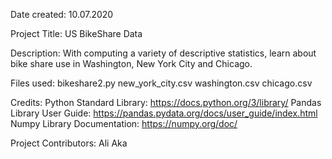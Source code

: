 Date created:
10.07.2020


Project Title:
US BikeShare Data


Description:
With computing a variety of descriptive statistics, learn about bike share use in Washington, New York City and Chicago.


Files used:
bikeshare2.py new_york_city.csv washington.csv chicago.csv


Credits:
Python Standard Library: https://docs.python.org/3/library/ Pandas Library User Guide: https://pandas.pydata.org/docs/user_guide/index.html Numpy Library Documentation: https://numpy.org/doc/


Project Contributors:
Ali Aka
